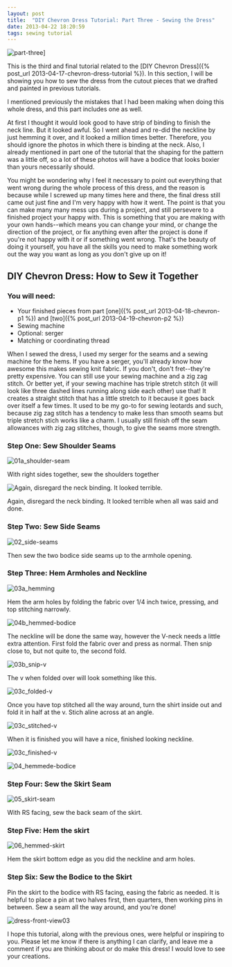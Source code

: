 ```yaml
---
layout: post
title:  "DIY Chevron Dress Tutorial: Part Three - Sewing the Dress"
date: 2013-04-22 18:20:59
tags: sewing tutorial
---
```

![part-three](/uploads/2013/04/part-three-header.jpg)]

This is the third and final tutorial related to the [DIY Chevron Dress]({% post_url 2013-04-17-chevron-dress-tutorial %}). In this section, I will be showing you how to sew the dress from the cutout pieces that we drafted and painted in previous tutorials.

I mentioned previously the mistakes that I had been making when doing this whole dress, and this part includes one as well.

At first I thought it would look good to have strip of binding to finish the neck line. But it looked awful. So I went ahead and re-did the neckline by just hemming it over, and it looked a million times better. Therefore, you should ignore the photos in which there is binding at the neck.
Also, I already mentioned in part one of the tutorial that the shaping for the pattern was a little off, so a lot of these photos will have a bodice that looks boxier than yours necessarily should.

You might be wondering why I feel it necessary to point out everything that went wrong during the whole process of this dress, and the reason is because while I screwed up many times here and there, the final dress still came out just fine and I'm very happy with how it went. The point is that you can make many many mess ups during a project, and still persevere to a finished project your happy with. This is something that you are making with your own hands--which means you can change your mind, or change the direction of the project, or fix anything even after the project is done if you're not happy with it or if something went wrong. That's the beauty of doing it yourself, you have all the skills you need to make something work out the way you want as long as you don't give up on it!

## DIY Chevron Dress: How to Sew it Together

### You will need:

- Your finished pieces from part [one]({% post_url 2013-04-18-chevron-p1 %}) and [two]({% post_url 2013-04-19-chevron-p2 %})
- Sewing machine
- Optional: serger
- Matching or coordinating thread

When I sewed the dress, I used my serger for the seams and a sewing machine for the hems.     If you have a serger, you'll already know how awesome this makes sewing knit fabric. If you don't, don't fret--they're pretty expensive. You can still use your sewing machine and a zig zag stitch. Or better yet, if your sewing machine has triple stretch stitch (it will look like three dashed lines running along side each other) use that! It creates a straight stitch that has a little stretch to it because it goes back over itself a few times. It used to be my go-to for sewing leotards and such, because zig zag stitch has a tendency to make less than smooth seams but triple stretch stich works like a charm. I usually still finish off the seam allowances with zig zag stitches, though, to give the seams more strength.

### Step One: Sew Shoulder Seams

![01a_shoulder-seam](/uploads/2013/04/01a_shoulder-seam.jpg)

With right sides together, sew the shoulders together

![Again, disregard the neck binding. It looked terrible.](/uploads/2013/04/01b_shoulder-seam.jpg)

Again, disregard the neck binding. It looked terrible when all was said and done.

### Step Two: Sew Side Seams

![02_side-seams](/uploads/2013/04/02_side-seams.jpg)

Then sew the two bodice side seams up to the armhole opening.

### Step Three: Hem Armholes and Neckline

![03a_hemming](/uploads/2013/04/03a_hemming.jpg)

Hem the arm holes by folding the fabric over 1/4 inch twice, pressing, and top stitching narrowly.

![04b_hemmed-bodice](/uploads/2013/04/04b_hemmed-bodice.jpg)

The neckline will be done the same way, however the V-neck needs a little extra attention. First fold the fabric over and press as normal. Then snip close to, but not quite to, the second fold.

![03b_snip-v](/uploads/2013/04/03b_snip-v.jpg)

The v when folded over will look something like this.

![03c_folded-v](/uploads/2013/04/03c_folded-v.jpg)

Once you have top stitched all the way around, turn the shirt inside out and fold it in half at the v. Stich  aline across at an angle.

![03c_stitched-v](/uploads/2013/04/03c_stitched-v.jpg)

When it is finished you will have a nice, finished looking neckline.

![03c_finished-v](/uploads/2013/04/03c_finished-v.jpg)

![04_hemmede-bodice](/uploads/2013/04/04_hemmede-bodice.jpg)

### Step Four: Sew the Skirt Seam

![05_skirt-seam](/uploads/2013/04/05_skirt-seam.jpg)

With RS facing, sew the back seam of the skirt.

### Step Five: Hem the skirt

![06_hemmed-skirt](/uploads/2013/04/06_hemmed-skirt.jpg)

Hem the skirt bottom edge as you did the neckline and arm holes.

### Step Six: Sew the Bodice to the Skirt

Pin the skirt to the bodice with RS facing, easing the fabric as needed. It is helpful to place a pin at two halves first, then quarters, then working pins in between. Sew a seam all the way around, and you're done!

![dress-front-view03](/uploads/2013/04/dress-front-view03.jpg)

I hope this tutorial, along with the previous ones, were helpful or inspiring to you. Please let me know if there is anything I can clarify, and leave me a comment if you are thinking about or do make this dress! I would love to see your creations.
